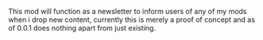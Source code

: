 This mod will function as a newsletter to inform users of any of my mods when i drop new content,
currently this is merely a proof of concept and as of 0.0.1 does nothing apart from just existing.
